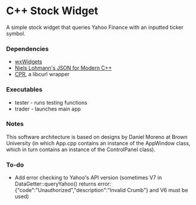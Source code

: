 # C++ Stock Widget

A simple stock widget that queries Yahoo Finance with an inputted ticker symbol. 

### Dependencies
- [wxWidgets](https://docs.wxwidgets.org/3.0/index.html)
- [Niels Lohmann's JSON for Modern C++](https://github.com/nlohmann/json)
- [CPR](https://github.com/libcpr/cpr), a libcurl wrapper

### Executables
- tester - runs testing functions
- trader - launches main app

### Notes
This software architecture is based on designs by Daniel Moreno at Brown University (in which App.cpp contains an instance of the AppWindow class, which in turn contains an instance of the ControlPanel class).

### To-do
- Add error checking to Yahoo's API version (sometimes V7 in DataGetter::queryYahoo() returns error:{"code":"Unauthorized","description":"Invalid Crumb"} and V6 must be used)
